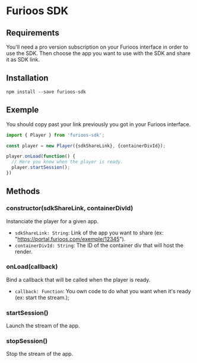 # Furioos SDK
## Requirements
You'll need a pro version subscription on your Furioos interface in order to use the SDK.
Then choose the app you want to use with the SDK and share it as SDK link.

## Installation
```npm install --save furioos-sdk```

## Exemple
You should copy past your link previously you got in your Furioos interface.
```javascript
import { Player } from 'furioos-sdk';

const player = new Player({sdkShareLink}, {containerDivId});

player.onLoad(function() {
  // Here you know when the player is ready.
  player.startSession();
})
```

## Methods
### constructor(sdkShareLink, containerDivId)
Instanciate the player for a given app.
- `sdkShareLink: String`: Link of the app you want to share (ex: "https://portal.furioos.com/exemple/12345").
- `containerDivId: String`: The ID of the container div that will host the render.

### onLoad(callback)
Bind a callback that will be called when the player is ready.
- `callback: Function`: You own code to do what you want when it's ready (ex: start the stream.);

### startSession()
Launch the stream of the app.

### stopSession()
Stop the stream of the app.